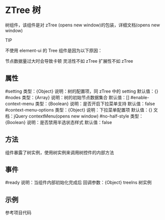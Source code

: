 # ZTree 树

树组件，该组件是对 zTree (opens new window)的包装，详细文档(opens new window)

TIP

不使用 element-ui 的 Tree 组件是因为以下原因：

节点数据量过大时会导致卡顿
灵活性不如 zTree
扩展性不如 zTree

## 属性

#setting
类型：{Object}
说明：树的配置项，同 zTree 中的 setting
默认值：{}
#nodes
类型：{Array}
说明：树的初始节点数据集合
默认值：[]
#enable-context-menu
类型：{Boolean}
说明：是否开启下拉菜单支持
默认值：false
#context-menu-options
类型：{Object}
说明：下拉菜单配置项
默认值：{}
文档：jQuery contextMenu(opens new window)
#no-half-style
类型：{Boolean}
说明：是否禁用半选状态样式
默认值：false

## 方法

组件暴露了树实例，使用树实例来调用树控件的内部方法

## 事件

#ready
说明：当组件内部初始化完成后
回调参数：{Object} treeIns 树实例

## 示例

参考项目代码
